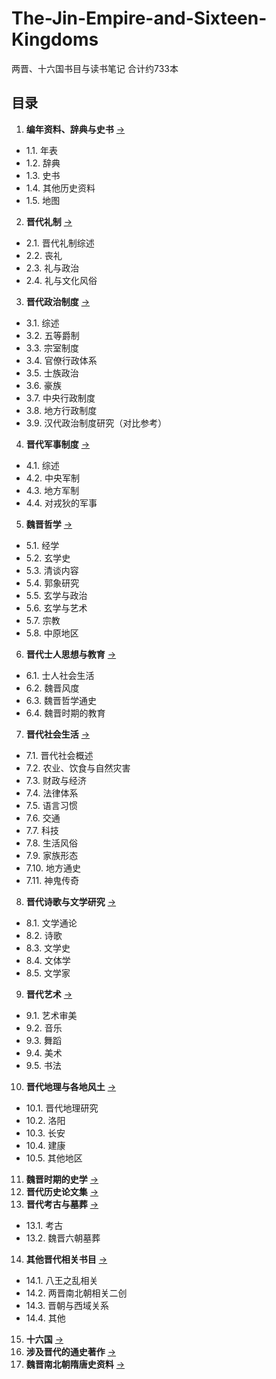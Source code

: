 # The-Jin-Empire-and-Sixteen-Kingdoms
两晋、十六国书目与读书笔记
合计约733本

## 目录


1. **编年资料、辞典与史书** [→](./Vola/01.编年资料、辞典与史书.md)
  - 1.1. 年表
  - 1.2. 辞典
  - 1.3. 史书
  - 1.4. 其他历史资料
  - 1.5. 地图
2. **晋代礼制** [→](./Vola/02.晋代礼制.md)
  - 2.1. 晋代礼制综述
  - 2.2. 丧礼
  - 2.3. 礼与政治
  - 2.4. 礼与文化风俗
3. **晋代政治制度** [→](./Vola/03.晋代政治制度.md)
  - 3.1. 综述
  - 3.2. 五等爵制
  - 3.3. 宗室制度
  - 3.4. 官僚行政体系
  - 3.5. 士族政治
  - 3.6. 豪族
  - 3.7. 中央行政制度
  - 3.8. 地方行政制度
  - 3.9. 汉代政治制度研究（对比参考）
4. **晋代军事制度** [→](./Vola/04.晋代军事制度.md)
  - 4.1. 综述
  - 4.2. 中央军制
  - 4.3. 地方军制
  - 4.4. 对戎狄的军事
5. **魏晋哲学** [→](./Vola/05.魏晋哲学.md)
  - 5.1. 经学
  - 5.2. 玄学史
  - 5.3. 清谈内容
  - 5.4. 郭象研究
  - 5.5. 玄学与政治
  - 5.6. 玄学与艺术
  - 5.7. 宗教
  - 5.8. 中原地区
6. **晋代士人思想与教育** [→](./Vola/06.晋代士人思想与教育.md)
  - 6.1. 士人社会生活
  - 6.2. 魏晋风度
  - 6.3. 魏晋哲学通史
  - 6.4. 魏晋时期的教育
7. **晋代社会生活** [→](./Vola/07.晋代社会生活.md)
  - 7.1. 晋代社会概述
  - 7.2. 农业、饮食与自然灾害
  - 7.3. 财政与经济
  - 7.4. 法律体系
  - 7.5. 语言习惯
  - 7.6. 交通
  - 7.7. 科技
  - 7.8. 生活风俗
  - 7.9. 家族形态
  - 7.10. 地方通史
  - 7.11. 神鬼传奇
8. **晋代诗歌与文学研究** [→](./Vola/08.晋代诗歌与文学研究.md)
  - 8.1. 文学通论
  - 8.2. 诗歌
  - 8.3. 文学史
  - 8.4. 文体学
  - 8.5. 文学家
9. **晋代艺术** [→](./Vola/09.晋代艺术.md)
  - 9.1. 艺术审美
  - 9.2. 音乐
  - 9.3. 舞蹈
  - 9.4. 美术
  - 9.5. 书法
10. **晋代地理与各地风土** [→](./Vola/10.晋代地理与各地风土.md)
  - 10.1. 晋代地理研究
  - 10.2. 洛阳
  - 10.3. 长安
  - 10.4. 建康
  - 10.5. 其他地区
11. **魏晋时期的史学** [→](./Vola/11.魏晋时期的史学.md)
12. **晋代历史论文集** [→](./Vola/12.晋代历史论文集.md)
13. **晋代考古与墓葬** [→](./Vola/13.晋代考古与墓葬.md)
  - 13.1. 考古
  - 13.2. 魏晋六朝墓葬
14. **其他晋代相关书目** [→](./Vola/14.其他晋代相关书目.md)
  - 14.1. 八王之乱相关
  - 14.2. 两晋南北朝相关二创
  - 14.3. 晋朝与西域关系
  - 14.4. 其他
15. **十六国** [→](./Vola/15.十六国.md)
16. **涉及晋代的通史著作** [→](./Vola/16.涉及晋代的通史著作.md)
17. **魏晋南北朝隋唐史资料** [→](./Vola/17.魏晋南北朝隋唐史资料.md)
